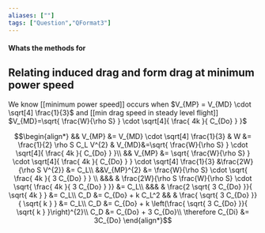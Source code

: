 ```yaml
---
aliases: [""]
tags: ["Question","QFormat3"]
---
```


#### Whats the methods for
## Relating induced drag and form drag at minimum power speed
We know [[minimum power speed]] occurs when $V_{MP} = V_{MD} \cdot \sqrt[4] \frac{1}{3}$ and [[min drag speed in steady level flight]] $V_{MD}=\sqrt{ \frac{W}{\rho S} } \cdot \sqrt[4]{  \frac{ 4k }{ C_{Do} }   }$

$$\begin{align*}
&& V_{MP} &= V_{MD} \cdot \sqrt[4] \frac{1}{3} & W &= \frac{1}{2} \rho S C_L V^{2} & V_{MD}&=\sqrt{ \frac{W}{\rho S} } \cdot \sqrt[4]{  \frac{ 4k }{ C_{Do} }   }\\
&&  V_{MP} &= \sqrt{ \frac{W}{\rho S} } \cdot \sqrt[4]{  \frac{ 4k }{ C_{Do} }   } \cdot \sqrt[4] \frac{1}{3} &\frac{2W}{\rho S V^{2}} &= C_L\\
&&V_{MP}^{2} &= \frac{W}{\rho S} \cdot \sqrt{  \frac{ 4k }{ 3 C_{Do} }   } \\
&&& &  \frac{2W}{\rho S \frac{W}{\rho S} \cdot \sqrt{  \frac{ 4k }{ 3 C_{Do} }   }} &= C_L\\
&&& &  \frac{2 \sqrt{ 3 C_{Do} }}{ \sqrt{ 4k }   } &= C_L\\
C_D &= C_{Do} + k C_L^2 && &  \frac{ \sqrt{ 3 C_{Do} }}{ \sqrt{ k }   } &= C_L\\
C_D &= C_{Do} + k \left(\frac{ \sqrt{ 3 C_{Do} }}{ \sqrt{ k }   }\right)^{2}\\
C_D &= C_{Do} + 3 C_{Do}\\
\therefore C_{Di} &= 3C_{Do}
\end{align*}$$
